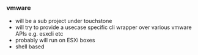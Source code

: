 ### vmware
- will be a sub project under touchstone
- will try to provide a usecase specific cli wrapper over various vmware APIs e.g. esxcli etc
- probably will run on ESXi boxes
- shell based
